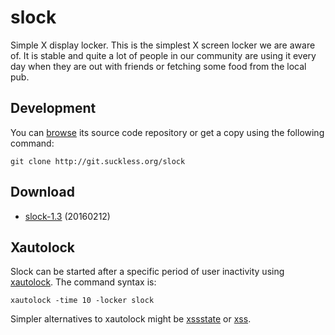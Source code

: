 slock
=====
Simple X display locker. This is the simplest X screen locker we are
aware of. It is stable and quite a lot of people in our community are using it
every day when they are out with friends or fetching some food from the local
pub.

Development
-----------
You can [browse](http://git.suckless.org/slock) its source code repository
or get a copy using the following command:

	git clone http://git.suckless.org/slock

Download
--------
* [slock-1.3](http://dl.suckless.org/tools/slock-1.3.tar.gz) (20160212)

Xautolock
---------
Slock can be started after a specific period of user inactivity using
[xautolock](http://www.ibiblio.org/pub/linux/X11/screensavers/). The
command syntax is:

	xautolock -time 10 -locker slock

Simpler alternatives to xautolock might be
[xssstate](http://git.suckless.org/xssstate/) or
[xss](http://woozle.org/~neale/src/xss.html).

